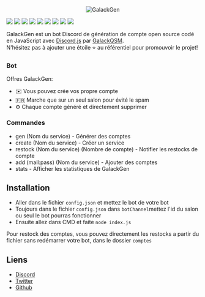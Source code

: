 <center><img alt="GalackGen" src="https://i.imgur.com/HKodxPv.png"></center>

[![](https://img.shields.io/discord/918257651392061500.svg?logo=discord&colorB=7289DA)](https://discord.gg/EwNjXAyn7Y)
[![](https://img.shields.io/badge/discord.js-v12.0.0--dev-blue.svg?logo=npm)](https://github.com/discordjs)
[![](https://img.shields.io/badge/paypal-donate-blue.svg)](https://paypal.me/GalackQSM?country.x=FR&locale.x=fr_FR)
[![](https://img.shields.io/github/languages/top/GalackQSM/GalackGen?style=flat-square)]()
[![](https://img.shields.io/github/last-commit/GalackQSM/GalackGen?style=flat-square)]()
[![](https://img.shields.io/github/license/GalackQSM/GalackGen?style=flat-square)]()
[![](https://img.shields.io/github/downloads/GalackQSM/GalackGen/total?color=%23daff00&label=Downloads&style=flat-square)]()
[![](https://img.shields.io/github/stars/GalackQSM/GalackGen?color=%23daff00&label=Stars&style=flat-square)]()
[![](https://img.shields.io/github/forks/GalackQSM/GalackGen?color=%23daff00&label=Forks&style=flat-square)]()

GalackGen est un bot Discord de génération de compte open source codé en JavaScript avec [Discord.js](https://discord.js.org) par [GalackQSM](https://github.com/GalackQSM).  
N'hésitez pas à ajouter une étoile ⭐ au référentiel pour promouvoir le projet!

### Bot

Offres GalackGen:
*   ✉️ Vous pouvez crée vos propre compte
*   🇫🇷 Marche que sur un seul salon pour évité le spam
*   ⚙️ Chaque compte généré et directement supprimer

### Commandes

* gen (Nom du service) - Générer des comptes
* create (Nom du service) - Créer un service
* restock (Nom du service) (Nombre de compte) - Notifier les restocks de compte
* add (mail:pass) (Nom du service) - Ajouter des comptes
* stats - Afficher les statistiques de GalackGen

## Installation

* Aller dans le fichier `config.json` et mettez le bot de votre bot
* Toujours dans le fichier `config.json` dans `botChannel`mettez l'id du salon ou seul le bot pourras fonctionner
* Ensuite allez dans CMD et faite `node index.js`

Pour restock des comptes, vous pouvez directement les restocks a partir du fichier sans redémarrer votre bot, dans le dossier `comptes`
## Liens

*   [Discord](https://discord.gg/EwNjXAyn7Y)
*   [Twitter](https://twitter.com/Galack_QSM)
*   [Github](https://github.com/GalackQSM/)

